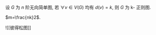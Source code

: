 设 $G$ 为 $n$ 阶无向简单图, 若 $\forall v \in V(G)$ 均有 $d(v)= k$, 则 $G$ 为 k- 正则图. 

$m=\frac{nk}2$. 

![[彼得松图]]